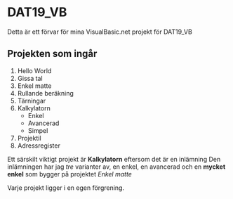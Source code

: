 # DAT19_VB 

Detta är ett förvar för mina VisualBasic.net projekt för DAT19_VB

## Projekten som ingår
1. Hello World
2. Gissa tal
3. Enkel matte
4. Rullande beräkning
5. Tärningar
6. Kalkylatorn
    - Enkel
    - Avancerad
    - Simpel
7. Projektil
8. Adressregister


Ett särskilt viktigt projekt är **Kalkylatorn** eftersom det är en inlämning
Den inlämningen har jag _tre_ varianter av, en enkel, en avancerad
och en __mycket enkel__ som bygger på projektet *Enkel matte*

Varje projekt ligger i en egen förgrening.